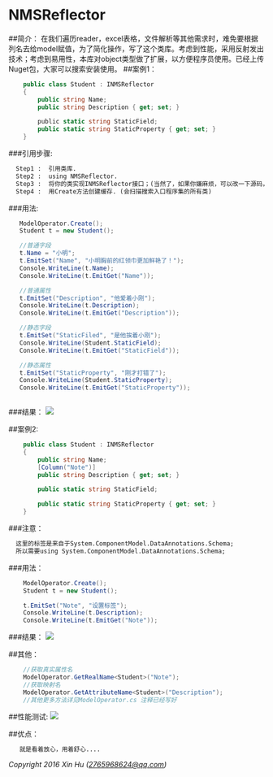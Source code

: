 # NMSReflector
##简介：
  在我们遍历reader，excel表格，文件解析等其他需求时，难免要根据列名去给model赋值，为了简化操作，写了这个类库。考虑到性能，采用反射发出技术；考虑到易用性，本库对object类型做了扩展，以方便程序员使用。已经上传Nuget包，大家可以搜索安装使用。
##案例1：
```C#
    public class Student : INMSReflector
    {
        public string Name;
        public string Description { get; set; }

        public static string StaticField;
        public static string StaticProperty { get; set; }
    }
```  
###引用步骤:
```html
  Step1 :  引用类库.
  Step2 :  using NMSReflector.
  Step3 :  将你的类实现INMSReflector接口；(当然了，如果你嫌麻烦，可以改一下源码，在ModelOperator.cs中).
  Step4 :  用Create方法创建缓存. (会扫描搜索入口程序集的所有类)
``` 

###用法:
```C#
   ModelOperator.Create();
   Student t = new Student();

   //普通字段
   t.Name = "小明";
   t.EmitSet("Name", "小明胸前的红领巾更加鲜艳了！");
   Console.WriteLine(t.Name);
   Console.WriteLine(t.EmitGet("Name"));

   //普通属性
   t.EmitSet("Description", "他爱着小刚");
   Console.WriteLine(t.Description);
   Console.WriteLine(t.EmitGet("Description"));

   //静态字段
   t.EmitSet("StaticFiled", "是他挨着小刚");
   Console.WriteLine(Student.StaticField);
   Console.WriteLine(t.EmitGet("StaticField"));

   //静态属性
   t.EmitSet("StaticProperty", "刚才打错了");
   Console.WriteLine(Student.StaticProperty);
   Console.WriteLine(t.EmitGet("StaticProperty"));
  
``` 
###结果：
![](https://github.com/NMSLanX/ImageCache/blob/master/NMSReflector%E6%A1%88%E4%BE%8B1.PNG)

##案例2:
```C#
    public class Student : INMSReflector
    {
        public string Name;
        [Column("Note")]
        public string Description { get; set; }

        public static string StaticField;

        public static string StaticProperty { get; set; }
    }
``` 
###注意：
```HTML
  这里的标签是来自于System.ComponentModel.DataAnnotations.Schema;
  所以需要using System.ComponentModel.DataAnnotations.Schema;
```

###用法：
```C#
    ModelOperator.Create();
    Student t = new Student();

    t.EmitSet("Note", "设置标签");
    Console.WriteLine(t.Description);
    Console.WriteLine(t.EmitGet("Note"));
```
###结果：
![](https://github.com/NMSLanX/ImageCache/blob/master/NMSReflector%E6%A1%88%E4%BE%8B2.PNG)

##其他：

```C#
    //获取真实属性名
    ModelOperator.GetRealName<Student>("Note");
    //获取映射名
    ModelOperator.GetAttributeName<Student>("Description");
    //其他更多方法详见ModelOperator.cs 注释已经写好
``` 
##性能测试:
![](https://github.com/NMSLanX/ImageCache/blob/master/NMSReflector%E6%A1%88%E4%BE%8B3.PNG)

##优点：
```HTML 
   就是看着放心，用着舒心....
```
*Copyright 2016 Xin Hu (2765968624@qq.com)*
